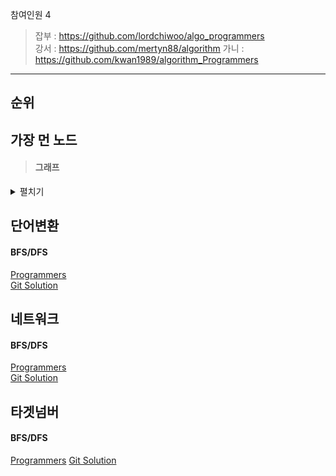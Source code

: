 참여인원 4
> 잡부 : https://github.com/lordchiwoo/algo_programmers  
> 강서 : https://github.com/mertyn88/algorithm
> 가니 : https://github.com/kwan1989/algorithm_Programmers
---

## 순위


## 가장 먼 노드
>#### 그래프
<details markdown="1">
<summary>펼치기</summary>
[Programmers](https://programmers.co.kr/learn/courses/30/lessons/49189)  
[Git Solution]()
</details>

## 단어변환
#### BFS/DFS
[Programmers](https://programmers.co.kr/learn/courses/30/lessons/43163)  
[Git Solution]()

## 네트워크
#### BFS/DFS
[Programmers](https://programmers.co.kr/learn/courses/30/lessons/43162)  
[Git Solution]()

## 타겟넘버
#### BFS/DFS
[Programmers](https://programmers.co.kr/learn/courses/30/lessons/43165)
[Git Solution]()


